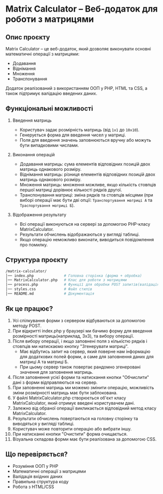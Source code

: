 # Matrix Calculator – Веб-додаток для роботи з матрицями
## Опис проєкту
Matrix Calculator – це веб-додаток, який дозволяє виконувати основні математичні операції з матрицями:
- Додавання
- Віднімання
- Множення
- Транспонування

Додаток реалізований з використанням ООП у PHP, HTML та CSS, а також підтримує валідацію введених даних.

## Функціональні можливості
1. Введення матриць
   - Користувач задає розмірність матриць (від `1x1` до `10x10`).
   - Генерується форма для введення чисел у матриці.
   - Поля для введення значень заповнюються вручну або можуть бути випадковими числами.
2. Виконання операцій
   - Додавання матриць: сума елементів відповідних позицій двох матриць однакового розміру. 
   - Віднімання матриць: різниця елементів відповідних позицій двох матриць однакового розміру.
   - Множення матриць: множення можливе, якщо кількість стовпців першої матриці дорівнює кількості рядків другої.
   - Транспонування матриці: зміна рядків та стовпців місцями (при виборі операції має бути дві опції: `Транспортування матриці А` та `Траспортування матриці Б`).

3. Відображення результату
   - Всі операції виконуються на сервері за допомогою PHP-класу MatrixCalculator.
   - Результати обчислень відображаються у вигляді таблиці.
   - Якщо операцію неможливо виконати, виводиться повідомлення про помилку.

## Структура проєкту
```bash
/matrix-calculator/
│── index.php              # Головна сторінка (форма + обробка)
│── MatrixCalculator.php   # Клас для роботи з матрицями
│── process.php            # Функції для обробки POST запитів(валідація, генерація матриць, обчислення, тощо)
│── styles.css             # Файл стилів
│── README.md              # Документація
```

## Як це працює?
1. Усі спілкування форми з сервером відбуваються за допомогою методу POST.
2. При відкритті index.php у браузері ми бачимо форму для введення розмірності матриць(наприклад, 3x3), та вибору операції.
3. Після вибору операції, і якщо заповнені поля з кількістю рядків і стовпців ми натискаємо кнопку "Згенерувати матриці".
    - Має відбутись запит на сервер, який поверне нам інформацію для додаткових полей форми, а саме для заповнення даних для матриці А та матриці Б.
    - При цьому сервер також повертає рандомно згенеровані значення для заповнення матриць.
4. Після заповнення усієї форми та натискання кнопки "Обчислити" дані з форми відправляються на сервер.
5. При заповненні матриць ми можемо змінити операцію, можливість зміни розмірності матриць має бути заблокована.
6. У файлі MatrixCalculator.php створюється об'єкт класу MatrixCalculator, який отримує введені користувачем дані.
7. Залежно від обраної операції викликається відповідний метод класу MatrixCalculator.
8. Результати обчислень повертаються на головну сторінку та виводяться у вигляді таблиці.
9. Користувач може повторити операцію або вибрати іншу.
10. При натисканні кнопки "Очистити" форма очищається.
11. Візуальна складова форми має бути реалізована за допомогою CSS.


## Що перевіряється?
- Розуміння ООП у PHP
- Математичні операції з матрицями
- Валідація вхідних даних
- Правильна структура коду
- Робота з HTML/CSS
